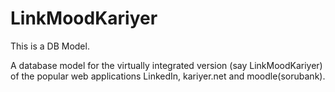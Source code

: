 # LinkMoodKariyer

This is a DB Model. 

A database model for the virtually integrated version (say LinkMoodKariyer) of the popular web applications LinkedIn, kariyer.net and moodle(sorubank). 
